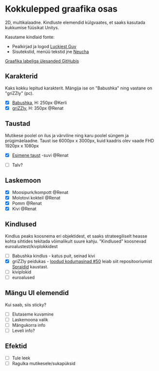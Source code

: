 # Kokkulepped graafika osas

2D, multikalaadne.
Kindluste elemendid külgvaates, et saaks kasutada kukkumise füüsikat Unitys.

Kasutame kindlaid fonte:
- Pealkirjad ja logod [Luckiest Guy](https://fonts.google.com/specimen/Luckiest+Guy)
- Sisutekstid, menüü tekstid jne [Neucha](https://fonts.google.com/specimen/Neucha)

[Graafika labeliga ülesanded GitHubis](https://github.com/tluhk/rif21-MM-praktika-2/issues?q=label%3AGraafika+)

## Karakterid

Kaks kokku lepitud karakterit. Mängija ise on "Babushka" ning vastane on "griZZly" (pc). 

- [x] [Babushka](https://github.com/tluhk/rif21-MM-praktika-2/issues/35), H: 250px @Kerli 
- [x] [griZZly](https://github.com/tluhk/rif21-MM-praktika-2/issues/34), H: 350px @Renat

## Taustad

Mutikese poolel on ilus ja värviline ning karu poolel süngem ja prügimäelaadne.
Taust ise 6000px x 3000px, kuid kaadris olev vaade FHD 1920px x 1080px

- [x] [Esimene taust](https://github.com/tluhk/rif21-MM-praktika-2/blob/master/Kujunduselemendid/Taust/Map_01.png) -suvi @Renat  
- [ ] Talv? 


## Laskemoon 
- [x] Moosipurk/kompott @Renat
- [x] Molotovi kokteil @Renat
- [x] Pomm @Renat
- [x] Kivi @Renat

## Kindlused 

Kindlus peaks koosnema eri objektidest, et saaks strateegiliselt heasse kohta sihtides tekitada võimalikult suure kahju. "Kindlused" koosnevad euroalustest/kivplokkidest

- [ ] Babushka kindlus - katus puit, seinad kivi   
- [x] griZZly peidukas - [loodud kodumasinad #50](https://github.com/tluhk/rif21-MM-praktika-2/issues/50) leiab siit repositooriumist [Spraidid](https://github.com/tluhk/rif21-MM-praktika-2/tree/master/Kujunduselemendid/Spraidid) kaustast.
- [ ] kiviplokid
- [ ] euroalused

## Mängu UI elemendid 

Kui saab, siis sticky?

- [ ] Elutaseme kuvamine
- [ ] Laskemoona valik
- [ ] Mängukorra info
- [ ] Leveli info? 

## Efektid 

- [ ] Tule leek 
- [ ] Ragulka mutikesele/sukapüksid  
